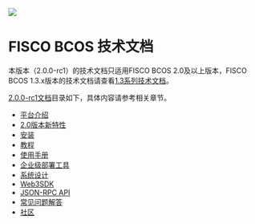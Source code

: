 ![](https://github.com/FISCO-BCOS/FISCO-BCOS/raw/master/docs/images/FISCO_BCOS_Logo.svg?sanitize=true)

# FISCO BCOS 技术文档

本版本（2.0.0-rc1）的技术文档只适用FISCO BCOS 2.0及以上版本，FISCO BCOS 1.3.x版本的技术文档请查看[1.3系列技术文档](https://fisco-bcos-documentation.readthedocs.io/zh_CN/release-1.3/)。

[2.0.0-rc1文档](https://fisco-bcos-documentation.readthedocs.io/zh_CN/latest/)目录如下，具体内容请参考相关章节。

- [平台介绍](https://fisco-bcos-documentation.readthedocs.io/zh_CN/release-2.0/docs/introduction.html)
- [2.0版本新特性](https://fisco-bcos-documentation.readthedocs.io/zh_CN/release-2.0/docs/what_is_new.html)
- [安装](https://fisco-bcos-documentation.readthedocs.io/zh_CN/release-2.0/docs/installation.html)
- [教程](https://fisco-bcos-documentation.readthedocs.io/zh_CN/release-2.0/docs/tutorial/index.html)
- [使用手册](https://fisco-bcos-documentation.readthedocs.io/zh_CN/release-2.0/docs/manual/index.html)
- [企业级部署工具](https://fisco-bcos-documentation.readthedocs.io/zh_CN/release-2.0/docs/enterprise_tools/index.html)
- [系统设计](https://fisco-bcos-documentation.readthedocs.io/zh_CN/release-2.0/docs/design/index.html)
- [Web3SDK](https://fisco-bcos-documentation.readthedocs.io/zh_CN/release-2.0/docs/sdk/sdk.html)
- [JSON-RPC API](https://fisco-bcos-documentation.readthedocs.io/zh_CN/release-2.0/docs/api.html)
- [常见问题解答](https://fisco-bcos-documentation.readthedocs.io/zh_CN/release-2.0/docs/faq.html)
- [社区](https://fisco-bcos-documentation.readthedocs.io/zh_CN/release-2.0/docs/community.html)
